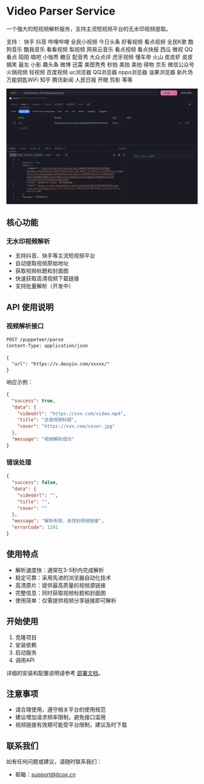 # Video Parser Service

一个强大的短视频解析服务，支持主流短视频平台的无水印视频提取。

支持： 快手 抖音 哔哩哔哩 全民小视频 今日头条 好看视频 看点视频 全民K歌 酷狗音乐 酷我音乐 看看视频 梨视频 网易云音乐 看点视频 看点快报 西瓜 微视 QQ看点 陌陌 唱吧 小咖秀 糖豆 配音秀 大众点评 虎牙视频 懂车帝 火山 皮皮虾 皮皮搞笑 最左 小影 趣头条 微博 迅雷 美图秀秀 秒拍 美拍 美拍 得物 京东 微信公众号 火锅视频 轻视频 百度视频 uc浏览器 QQ浏览器 oppo浏览器 油果浏览器 新片场 万能钥匙WiFi 知乎 腾讯新闻 人民日报 开眼 剪影 等等

![](./screenshot.png)

## 核心功能

### 无水印视频解析

- 支持抖音、快手等主流短视频平台
- 自动提取视频原始地址
- 获取视频标题和封面图
- 快速获取高清视频下载链接
- 支持批量解析（开发中）

## API 使用说明

### 视频解析接口

```http
POST /puppeteer/parse
Content-Type: application/json

{
  "url": "https://v.douyin.com/xxxxx/"
}
```

响应示例：

```json
{
  "success": true,
  "data": {
    "videoUrl": "https://xxx.com/video.mp4",
    "title": "这是视频标题",
    "cover": "https://xxx.com/cover.jpg"
  },
  "message": "视频解析成功"
}
```

### 错误处理

```json
{
  "success": false,
  "data": {
    "videoUrl": "",
    "title": "",
    "cover": ""
  },
  "message": "解析失败，未找到视频链接",
  "errorCode": 1201
}
```

## 使用特点

- 解析速度快：通常在3-5秒内完成解析
- 稳定可靠：采用先进的浏览器自动化技术
- 高清原片：提供最高质量的视频源链接
- 完整信息：同时获取视频标题和封面图
- 使用简单：仅需提供视频分享链接即可解析

## 开始使用

1. 克隆项目
2. 安装依赖
3. 启动服务
4. 调用API

详细的安装和配置说明请参考 [部署文档](./DEPLOYMENT.md)。

## 注意事项

- 请合理使用，遵守相关平台的使用规范
- 建议增加请求频率限制，避免接口滥用
- 视频链接有效期可能受平台限制，建议及时下载

## 联系我们

如有任何问题或建议，请随时联系我们：

- 邮箱：support@itcox.cn
